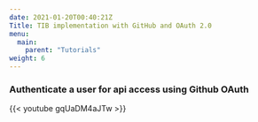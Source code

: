 ```yaml
---
date: 2021-01-20T00:40:21Z
Title: TIB implementation with GitHub and OAuth 2.0
menu:
  main:
    parent: "Tutorials"
weight: 6
---
```


### Authenticate a user for api access using Github OAuth

{{< youtube gqUaDM4aJTw >}}